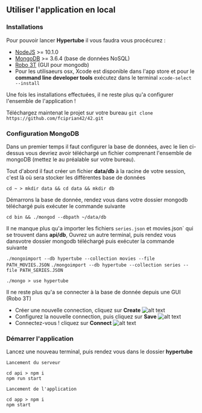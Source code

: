 ## Utiliser l'application en local

### Installations

Pour pouvoir lancer <strong>Hypertube</strong> il vous faudra vous procécurez :

   - [NodeJS](https://nodejs.org/en/) >= 10.1.0
   - [MongoDB](https://www.mongodb.com/download-center#community) >= 3.6.4 (base de données NoSQL)
   - [Robo 3T](https://robomongo.org/download) (GUI pour mongodb)
   - Pour les utilisaeurs osx, Xcode est disponible dans l'app store et pour le <strong>command line developer tools</strong> exécutez dans le terminal  `xcode-select --install`
   
Une fois les installations effectuées, il ne reste plus qu'a configurer l'ensemble de l'application !

Téléchargez maintenat le projet sur votre bureau `git clone https://github.com/fciprian42/42.git`

### Configuration MongoDB

Dans un premier temps il faut configurer la base de données, avec le lien
ci-dessus vous devriez avoir téléchargé un fichier comprenant l'ensemble de mongoDB (mettez le au préalable sur votre bureau).

Tout d'abord il faut créer un fichier <strong>data/db</strong> à la racine de votre session, c'est là où sera stocker les différentes base de données

`cd ~ > mkdir data && cd data && mkdir db`

Démarrons la base de donnée, rendez vous dans votre dossier mongodb téléchargé puis exécuter le commande suivante

`cd bin && ./mongod --dbpath ~/data/db`

Il ne manque plus qu'a importer les fichiers `series.json` et movies.json` qui se trouvent dans <strong>api/db</strong>, Ouvrez
un autre terminal, puis rendez vous dansvotre  dossier mongodb téléchargé puis exécuter la commande suivante

`./mongoimport --db hypertube --collection movies --file PATH_MOVIES.JSON`
`./mongoimport --db hypertube --collection series --file PATH_SERIES.JSON`

`./mongo > use hypertube`

Il ne reste plus qu'a se connecter à la base de donnée depuis une GUI (Robo 3T)

   - Créer une nouvelle connection, cliquez sur <strong>Create</strong> ![alt text](https://image.noelshack.com/fichiers/2018/19/7/1526240643-capture-d-ecran-2018-05-13-a-21-14-41.png)
   - Configurez la nouvelle connection, puis cliquez sur <strong>Save</strong> ![alt text](https://image.noelshack.com/fichiers/2018/19/7/1526240648-capture-d-ecran-2018-05-13-a-21-14-58.png)
   - Connectez-vous ! cliquez sur <strong>Connect</strong> ![alt text](https://image.noelshack.com/fichiers/2018/19/7/1526240652-capture-d-ecran-2018-05-13-a-21-15-15.png)
   
### Démarrer l'application

Lancez une nouveau terminal, puis rendez vous dans le dossier <strong>hypertube</strong>

    Lancement du serveur
    
    cd api > npm i
    npm run start
    
    Lancement de l'application
    
    cd app > npm i
    npm start
    
 